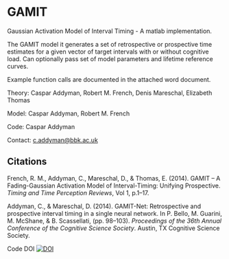 GAMIT
=====


Gaussian Activation Model of Interval Timing - A matlab implementation.


The GAMIT model it generates a set of retrospective or prospective time estimates for a given vector of target intervals with or without cognitive load. Can optionally pass set of model parameters and lifetime reference curves.

Example function calls are documented in the attached word document.


Theory: Caspar Addyman, Robert M. French, Denis Mareschal, Elizabeth Thomas

Model: Caspar Addyman, Robert M. French

Code: Caspar Addyman

Contact:
c.addyman@bbk.ac.uk


## Citations

French, R. M., Addyman, C., Mareschal, D., & Thomas, E. (2014). GAMIT – A Fading-Gaussian Activation Model of Interval-Timing: Unifying Prospective. *Timing and Time Perception Reviews*, Vol 1, p.1–17.

Addyman, C., & Mareschal, D. (2014). GAMIT-Net: Retrospective and prospective interval timing in a single neural network. In P. Bello, M. Guarini, M. McShane, & B. Scassellati, (pp. 98–103). *Proceedings of the 36th Annual Conference of the Cognitive Science Society*. Austin, TX Cognitive Science Society.

Code DOI
[![DOI](https://zenodo.org/badge/3891/YourBrain/GAMIT.svg)](http://dx.doi.org/10.5281/zenodo.9895)

